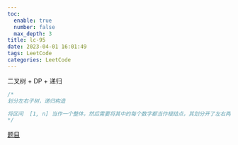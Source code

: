 ```yaml
---
toc:
  enable: true
  number: false
  max_depth: 3
title: lc-95
date: 2023-04-01 16:01:49
tags: LeetCode
categories: LeetCode
---
```


二叉树 + DP + 递归

```cpp
/*
划分左右子树，递归构造

将区间  [1, n] 当作一个整体，然后需要将其中的每个数字都当作根结点，其划分开了左右两个子区间，然后分别调用递归函数，会得到两个结点数组，接下来要做的就是从这两个数组中每次各取一个结点，当作当前根结点的左右子结点
*/
```

[题目](https://leetcode.com/problems/unique-binary-search-trees-ii/)
